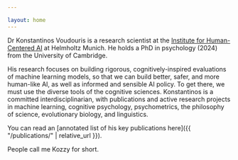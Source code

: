 ```yaml
---

layout: home
---
```


Dr Konstantinos Voudouris is a research scientist at the [Institute for Human-Centered AI](https://hcai-munich.com/) at Helmholtz Munich. He holds a PhD in psychology (2024) from the University of Cambridge. 

His research focuses on building rigorous, cognitively-inspired evaluations of machine learning models, so that we can build better, safer, and more human-like AI, as well as informed and sensible AI policy. To get there, we must use the diverse tools of the cognitive sciences. Konstantinos is a committed interdisciplinarian, with publications and active research projects in machine learning, cognitive psychology, psychometrics, the philosophy of science, evolutionary biology, and linguistics. 

You can read an [annotated list of his key publications here]({{ "/publications/" | relative_url }}).

People call me Kozzy for short.